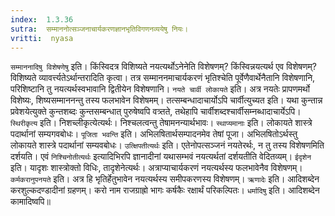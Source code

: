 ```yaml
---
index:  1.3.36
sutra:  सम्माननोत्सञ्जनाचार्यकरणज्ञानभृतिविगणनव्ययेषु नियः।
vritti:  nyasa
---
```


`सम्माननादिषु विशेषणेषु` इति। किंस्विदत्र विशिष्यते नयत्यर्थोऽनेनेति विशेषणम्? किंस्विन्नयत्यर्थ एव विशेषणम्? विशिष्यते व्यावर्त्त्यतेऽर्थान्तरादिति कृत्वा। तत्र सम्माननमाचार्यकरणं भृतिश्चेति पूर्वेणैवार्थेनैतानि विशेषणानि, परिशिष्टानि तु नयत्यर्थस्वभावानि द्वितीयेन विशेषणानि। `नयते चार्वी लोकायते` इति। अत्र नयतेः प्रापणमर्थो विशेष्यः, शिष्यसम्माननन्तु तस्य फलभावेन विशेषमम्। तत्सम्बन्धादाचार्योऽपि चार्वीत्युच्यत इति। यथा कुन्तान्न प्रवेशयेत्युक्ते कुन्तशब्दः कुन्तसम्बन्धात् पुरुषेष्वपि वत्र्तते, तथेहापि चार्वीशब्दश्चार्वीसम्नब्धादाचार्येऽपि। `स्थिरीकृत्य` इति। निशच्लीकृत्येत्यर्थः। निश्चलत्वन्तु तेषामनन्यार्थभावः। `स्थाप्यमानाः` इति। लोकायते शास्त्रे पदार्थानां सम्यगवबोधः। `पूजिता भवन्ति` इति। अभिलषितार्थसम्पादनमेव तेषां पूजा। अभिलषितोऽर्थस्तु लोकायते शास्त्रे पदार्थानां सम्यवबोधः। `उत्क्षिपतीत्यर्थः` इति। एतेनोपत्सञ्जनं नयतेरर्थः, न तु तस्य विशेषणमिति दर्शयति। एवं `निश्चिनोतीत्यर्थः` इत्यादिभिरपि ज्ञानादीनां यथासम्भवं नयत्यर्थतां दर्शयतीति वेदितव्यम्। `ईदृशेन` इति। यादृशः शास्त्रोक्तो विधिः, तादृशेनेत्यर्थः। अत्राप्याचार्यकरणं नयत्यर्थस्य फलभावेनैव विशेषणम्। `कर्मकरानुपनयते` इति। अत्र हि भृतिर्हेतुभावेन नयत्यर्थस्य समीपकरणस्य विशेषणम्। `ऋणादेः` इति। आदिशब्देन करशुल्कदण्डादीनां ग्रहणम्। करो नाम राजग्राह्रो भागः कर्षकैः रक्षार्थं परिकल्पितः। `धर्मादिषु` इति। आदिशब्देन कामादिष्वपि॥

